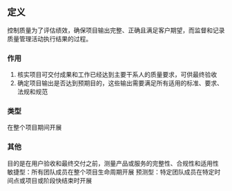 ## 定义
控制质量为了评估绩效，确保项目输出完整、正确且满足客户期望，而监督和记录质量管理活动执行结果的过程。
### 作用
1. 核实项目可交付成果和工作已经达到主要干系人的质量要求，可供最终验收
2. 确定项目输出是否达到预期目的，这些输出需要满足所有适用的标准、要求、法规和规范
### 类型
在整个项目期间开展
### 其他
目的是在用户验收和最终交付之前，测量产品或服务的完整性、合规性和适用性
敏捷型：所有团队成员在整个项目生命周期开展
预测型：特定团队成员在特定时间点或项目或阶段快结束时开展